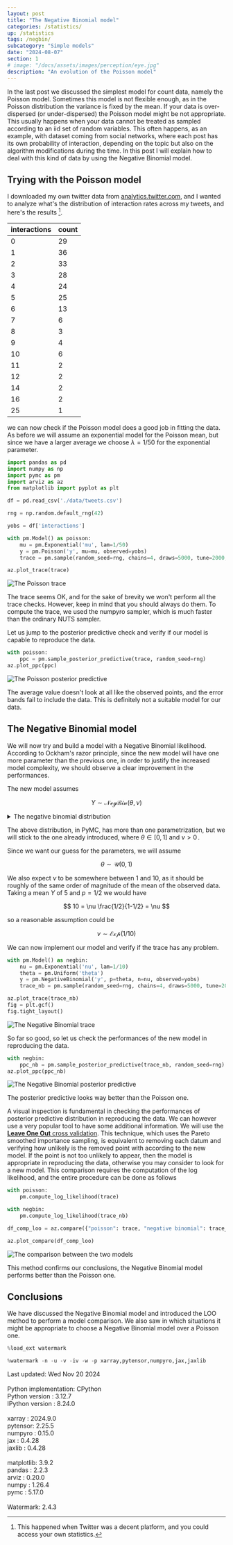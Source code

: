 ```yaml
---
layout: post
title: "The Negative Binomial model"
categories: /statistics/
up: /statistics
tags: /negbin/
subcategory: "Simple models"
date: "2024-08-07"
section: 1
# image: "/docs/assets/images/perception/eye.jpg"
description: "An evolution of the Poisson model"
---
```


In the last post we discussed the simplest model for count data, namely
the Poisson model.
Sometimes this model is not flexible enough, as in the Poisson distribution
the variance is fixed by the mean.
If your data is over-dispersed (or under-dispersed) the Poisson model
might be not appropriate. This usually happens when your data cannot be treated
as sampled according to an iid set of random variables.
This often happens, as an example, with dataset coming from social networks,
where each post has its own probability of interaction, depending on the
topic but also on the algorithm modifications during the time.
In this post I will explain how to deal with this kind of data
by using the Negative Binomial model.

## Trying with the Poisson model

I downloaded my own twitter data from [analytics.twitter.com](https://analytics.twitter.com),
and I wanted to analyze what's the distribution of interaction
rates across my tweets, and here's the results [^1].

[^1]: This happened when Twitter was a decent platform, and you could access your own statistics.

| interactions | count |
|--------------|-------|
| 0            | 29    |
| 1            | 36    |
| 2            | 33    |
| 3            | 28    |
| 4            | 24    |
| 5            | 25    |
| 6            | 13    |
| 7            | 6     |
| 8            | 3     |
| 9            | 4     |
| 10           | 6     |
| 11           | 2     |
| 12           | 2     |
| 14           | 2     |
| 16           | 2     |
| 25           | 1     |


we can now check if the Poisson model does a good job in fitting the data.
As before we will assume an exponential model for the Poisson mean,
but since we have a larger average we choose $\lambda=1/50$ for the exponential
parameter.

```python
import pandas as pd
import numpy as np
import pymc as pm
import arviz as az
from matplotlib import pyplot as plt

df = pd.read_csv('./data/tweets.csv')

rng = np.random.default_rng(42)

yobs = df['interactions']

with pm.Model() as poisson:
    mu = pm.Exponential('mu', lam=1/50)
    y = pm.Poisson('y', mu=mu, observed=yobs)
    trace = pm.sample(random_seed=rng, chains=4, draws=5000, tune=2000, nuts_sampler='numpyro')

az.plot_trace(trace)
```

![The Poisson trace](/docs/assets/images/statistics/negbin/trace_poisson.webp)

The trace seems OK, and for the sake of brevity we won't perform all the
trace checks. However, keep in mind that you should always do them.
To compute the trace, we used the numpyro sampler, which is much
faster than the ordinary NUTS sampler.

Let us jump to the posterior predictive check and verify if our model
is capable to reproduce the data.

```python
with poisson:
    ppc = pm.sample_posterior_predictive(trace, random_seed=rng)
az.plot_ppc(ppc)
```

![The Poisson posterior predictive](/docs/assets/images/statistics/negbin/ppc_poisson.webp)

The average value doesn't look at all like the observed points, and the error
bands fail to include the data.
This is definitely not a suitable model for our data.

## The Negative Binomial model

We will now try and build a model with a Negative Binomial likelihood.
According to Ockham's razor principle, since
the new model will have one more parameter than the previous one,
in order to justify the increased model complexity, we should
observe a clear improvement in the performances.

The new model assumes

$$
Y \sim \mathcal{NegBin}(\theta, \nu)
$$


<details class="math-details">
<summary> The negative binomial distribution</summary>
<div class="math-details-detail">

Given a set of i.i.d. Bernoulli random variables $X_i$
having success probability $p\,,$
the negative binomial model describes the number of failures $x \in \mathbb{N}$ before you get
a fixed number of successes $n>0\,.$

$$
p(x | n, p) \propto p^n (1-p)^x
$$

We must now count the number of possible ways to rearrange the events.
The last event is, by construction, a success. Therefore, we
have that the number of possible ways to get $x$ failures
out of $n+x-1$ events is $\binom{n+x-1}{x}\,,$
so
$$
p(x | n, p) = \binom{x+n-1}{x} p^n (1-p)^x\,.
$$

The parameter $n$ should, in principle, be integer.
We can however extend the definition of the negative binomial
distribution by means of the Gamma function

$$
p(x | n, p) = \frac{\Gamma(x+n)}{\Gamma(x+1)\Gamma(n)} p^n (1-p)^x\,.
$$

The parameter $p$ must belong to the $[0, 1]$ interval, and it can be parametrized as

$$
p = \frac{\mu}{\mu+n}  \,, \mu \geq 0\,.
$$

When $n=1$ the negative binomial is also known as the geometric distribution, and this distribution
has

$$
p(x | p) = p (1-p)^x\,.
$$

This distribution has expected value

$$
\begin{align}
\mathbb{E}_{geom}[X] = & \sum_{x=0}^\infty x p (1-p)^x = p \left(\sum_{x=1}^\infty   x q^x\right)_{q=1-p}
=  p  \left(q \sum_{x=0}^\infty   x q^{x-1}\right)_{q=1-p} \\
 = & p \left(q \frac{\partial}{\partial q} \sum_{x=0}^\infty   q^{x}\right)_{q=1-p} 
= p \left(q \frac{\partial}{\partial q} \frac{1}{1-q} \right)_{q=1-p} 
= p \left( \frac{q}{(1-q)^2}\right)_{q=1-p} \\= & p \frac{1-p}{p^2} = \frac{1-p}{p}
\end{align}
$$

Since the negative binomial with a general $n$ can be seen as the sum of $n$ independent
geometric random variables, it is straightforward to get

$$
\mathbb{E}[X] = n \frac{1-p}{p}\,.
$$

In the same way we can calculate

$$
Var[X] = n \frac{1-p}{p^2}\,.
$$

</div>
</details>


The above distribution, in PyMC, has more than one parametrization,
but we will stick to the one already introduced,
where $\theta \in [0, 1]$ and $\nu > 0\,.$

Since we want our guess for the parameters, we will assume

$$
\theta \sim \mathcal{U}(0, 1)
$$

We also expect $\nu$ to be somewhere between 1 and 10, as it should be roughly of
the same order of magnitude of the mean of the observed data.
Taking a mean $Y$ of 5 and $p=1/2$ we would have

$$
10 = \nu \frac{1/2}{1-1/2} = \nu
$$

so a reasonable assumption could be

$$
\nu \sim \mathcal{Exp}(1/10)
$$

We can now implement our model and verify if the trace has any problem.

```python
with pm.Model() as negbin:
    nu = pm.Exponential('nu', lam=1/10)
    theta = pm.Uniform('theta')
    y = pm.NegativeBinomial('y', p=theta, n=nu, observed=yobs)
    trace_nb = pm.sample(random_seed=rng, chains=4, draws=5000, tune=2000, nuts_sampler='numpyro')

az.plot_trace(trace_nb)
fig = plt.gcf()
fig.tight_layout()
```

![The Negative Binomial trace](/docs/assets/images/statistics/negbin/trace_nb.webp)

So far so good, so let us check the performances of the new model in reproducing
the data.

```python
with negbin:
    ppc_nb = pm.sample_posterior_predictive(trace_nb, random_seed=rng)
az.plot_ppc(ppc_nb)
```

![The Negative Binomial posterior predictive](/docs/assets/images/statistics/negbin/ppc_nb.webp)

The posterior predictive looks way better than the Poisson one.

A visual inspection is fundamental in checking the performances of posterior predictive
distribution in reproducing the data.
We can however use a very popular tool to have some additional information.
We will use the [**Leave One Out** cross validation](https://arxiv.org/abs/1507.04544).
This technique, which uses the Pareto smoothed importance sampling,
is equivalent to removing each datum
and verifying how unlikely is the removed point with according to the new model.
If the point is not too unlikely to appear, then the model is appropriate
in reproducing the data, otherwise you may consider to look for a new model.
This comparison requires the computation of the log likelihood,
and the entire procedure can be done as follows

```python
with poisson:
    pm.compute_log_likelihood(trace)

with negbin:
    pm.compute_log_likelihood(trace_nb)

df_comp_loo = az.compare({"poisson": trace, "negative binomial": trace_nb})

az.plot_compare(df_comp_loo)
```

![The comparison between the two models](/docs/assets/images/statistics/negbin/plot_loo.webp)

This method confirms our conclusions, the Negative Binomial model
performs better than the Poisson one.

## Conclusions

We have discussed the Negative Binomial model and introduced the LOO method
to perform a model comparison.
We also saw in which situations it might be appropriate to choose a Negative
Binomial model over a Poisson one.

```python
%load_ext watermark
```

```python
%watermark -n -u -v -iv -w -p xarray,pytensor,numpyro,jax,jaxlib
```

<div class="code">
Last updated: Wed Nov 20 2024
<br>

<br>
Python implementation: CPython
<br>
Python version       : 3.12.7
<br>
IPython version      : 8.24.0
<br>

<br>
xarray  : 2024.9.0
<br>
pytensor: 2.25.5
<br>
numpyro : 0.15.0
<br>
jax     : 0.4.28
<br>
jaxlib  : 0.4.28
<br>

<br>
matplotlib: 3.9.2
<br>
pandas    : 2.2.3
<br>
arviz     : 0.20.0
<br>
numpy     : 1.26.4
<br>
pymc      : 5.17.0
<br>

<br>
Watermark: 2.4.3
</div>